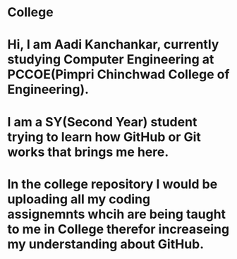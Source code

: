 # College
# Hi, I am Aadi Kanchankar, currently studying Computer Engineering at PCCOE(Pimpri Chinchwad College of Engineering).
# I am a SY(Second Year) student trying to learn how GitHub or Git works that brings me here. 
# In the college repository I would be uploading all my coding assignemnts whcih are being taught to me in College therefor increaseing my understanding about GitHub.
#
